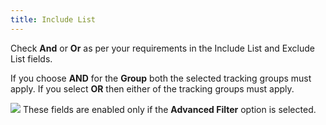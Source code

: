 ```yaml
---
title: Include List
---
```



Check **And** or **Or**  as per your requirements in the Include List and Exclude List fields.


If you choose **AND** for the **Group** both the selected tracking groups  must apply. If you select **OR** then  either of the tracking groups must apply.


![]({{site.ct_baseurl}}/img/note.gif) These fields are enabled only if the **Advanced 
 Filter** option is selected.
